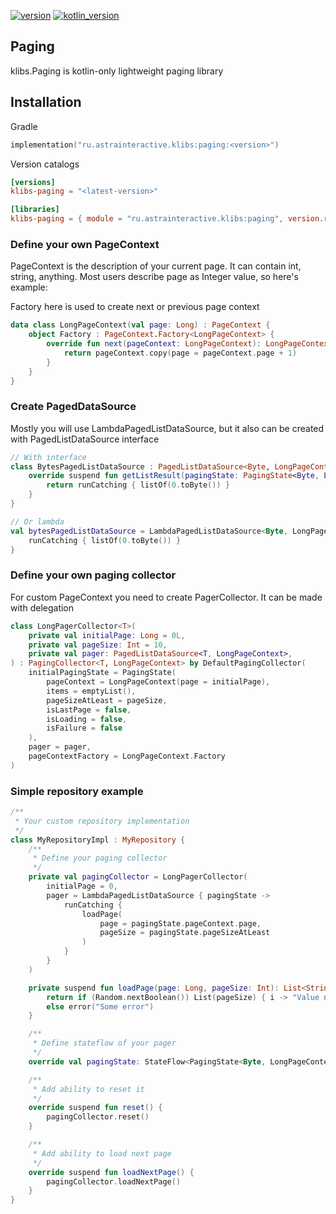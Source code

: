 [![version](https://img.shields.io/maven-central/v/ru.astrainteractive.klibs/paging?style=flat-square)](https://github.com/makeevrserg/klibs.paging)
[![kotlin_version](https://img.shields.io/badge/kotlin-1.9.0-blueviolet?style=flat-square)](https://github.com/makeevrserg/klibs.paging)

## Paging

klibs.Paging is kotlin-only lightweight paging library

## Installation

Gradle

```kotlin
implementation("ru.astrainteractive.klibs:paging:<version>")
```

Version catalogs

```toml
[versions]
klibs-paging = "<latest-version>"

[libraries]
klibs-paging = { module = "ru.astrainteractive.klibs:paging", version.ref = "klibs-paging" }
```

### Define your own PageContext

PageContext is the description of your current page. It can contain int, string, anything.
Most users describe page as Integer value, so here's example:

Factory here is used to create next or previous page context

```kotlin
data class LongPageContext(val page: Long) : PageContext {
    object Factory : PageContext.Factory<LongPageContext> {
        override fun next(pageContext: LongPageContext): LongPageContext {
            return pageContext.copy(page = pageContext.page + 1)
        }
    }
}
```

### Create PagedDataSource

Mostly you will use LambdaPagedListDataSource, but it also can be created with PagedListDataSource interface

```kotlin
// With interface
class BytesPagedListDataSource : PagedListDataSource<Byte, LongPageContext> {
    override suspend fun getListResult(pagingState: PagingState<Byte, LongPageContext>): Result<List<Byte>> {
        return runCatching { listOf(0.toByte()) }
    }
}

// Or lambda
val bytesPagedListDataSource = LambdaPagedListDataSource<Byte, LongPageContext> {
    runCatching { listOf(0.toByte()) }
}
```

### Define your own paging collector

For custom PageContext you need to create PagerCollector. It can be made with delegation

```kotlin
class LongPagerCollector<T>(
    private val initialPage: Long = 0L,
    private val pageSize: Int = 10,
    private val pager: PagedListDataSource<T, LongPageContext>,
) : PagingCollector<T, LongPageContext> by DefaultPagingCollector(
    initialPagingState = PagingState(
        pageContext = LongPageContext(page = initialPage),
        items = emptyList(),
        pageSizeAtLeast = pageSize,
        isLastPage = false,
        isLoading = false,
        isFailure = false
    ),
    pager = pager,
    pageContextFactory = LongPageContext.Factory
)
```

### Simple repository example

```kotlin
/**
 * Your custom repository implementation
 */
class MyRepositoryImpl : MyRepository {
    /**
     * Define your paging collector
     */
    private val pagingCollector = LongPagerCollector(
        initialPage = 0,
        pager = LambdaPagedListDataSource { pagingState ->
            runCatching {
                loadPage(
                    page = pagingState.pageContext.page,
                    pageSize = pagingState.pageSizeAtLeast
                )
            }
        }
    )

    private suspend fun loadPage(page: Long, pageSize: Int): List<String> {
        return if (Random.nextBoolean()) List(pageSize) { i -> "Value number ${pageSize * page} + $i" }
        else error("Some error")
    }

    /**
     * Define stateflow of your pager
     */
    override val pagingState: StateFlow<PagingState<Byte, LongPageContext>> = pagingCollector.state

    /**
     * Add ability to reset it
     */
    override suspend fun reset() {
        pagingCollector.reset()
    }

    /**
     * Add ability to load next page
     */
    override suspend fun loadNextPage() {
        pagingCollector.loadNextPage()
    }
}
```


